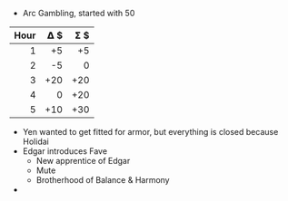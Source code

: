 
* Arc Gambling, started with 50

| Hour | 𝝙&nbsp;$ | 𝝨&nbsp;$ |
| ---: | ---: | ---: |
| 1 | +5 | +5 |
| 2 | -5 | 0 |
| 3 | +20 | +20 |
| 4 | 0 | +20 |
| 5 | +10 | +30 |

* Yen wanted to get fitted for armor, but everything is closed because Holidai
* Edgar introduces Fave
    * New apprentice of Edgar
    * Mute
    * Brotherhood of Balance & Harmony
* 
